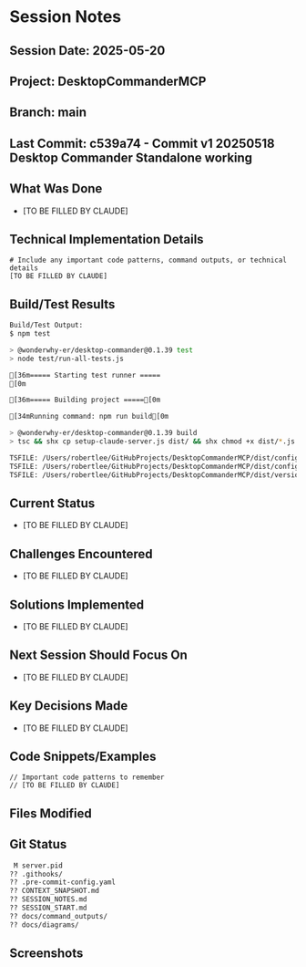 # Session Notes

## Session Date: 2025-05-20
## Project: DesktopCommanderMCP
## Branch: main
## Last Commit: c539a74 - Commit v1 20250518 Desktop Commander Standalone working

## What Was Done
- [TO BE FILLED BY CLAUDE]

## Technical Implementation Details
```
# Include any important code patterns, command outputs, or technical details
[TO BE FILLED BY CLAUDE]
```

## Build/Test Results
```bash
Build/Test Output:
$ npm test

> @wonderwhy-er/desktop-commander@0.1.39 test
> node test/run-all-tests.js

[36m===== Starting test runner =====
[0m

[36m===== Building project =====[0m

[34mRunning command: npm run build[0m

> @wonderwhy-er/desktop-commander@0.1.39 build
> tsc && shx cp setup-claude-server.js dist/ && shx chmod +x dist/*.js

TSFILE: /Users/robertlee/GitHubProjects/DesktopCommanderMCP/dist/config.js
TSFILE: /Users/robertlee/GitHubProjects/DesktopCommanderMCP/dist/config.d.ts
TSFILE: /Users/robertlee/GitHubProjects/DesktopCommanderMCP/dist/version.js
```

## Current Status
- [TO BE FILLED BY CLAUDE]

## Challenges Encountered
- [TO BE FILLED BY CLAUDE]

## Solutions Implemented
- [TO BE FILLED BY CLAUDE]

## Next Session Should Focus On
- [TO BE FILLED BY CLAUDE]

## Key Decisions Made
- [TO BE FILLED BY CLAUDE]

## Code Snippets/Examples
```
// Important code patterns to remember
// [TO BE FILLED BY CLAUDE]
```

## Files Modified


## Git Status
```bash
 M server.pid
?? .githooks/
?? .pre-commit-config.yaml
?? CONTEXT_SNAPSHOT.md
?? SESSION_NOTES.md
?? SESSION_START.md
?? docs/command_outputs/
?? docs/diagrams/
```

## Screenshots

